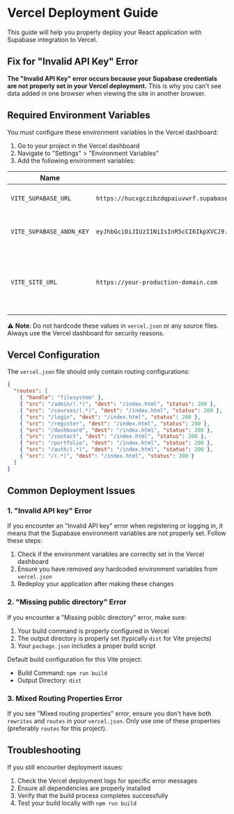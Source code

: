 # Vercel Deployment Guide

This guide will help you properly deploy your React application with Supabase integration to Vercel.

## Fix for "Invalid API Key" Error

**The "Invalid API Key" error occurs because your Supabase credentials are not properly set in your Vercel deployment.** This is why you can't see data added in one browser when viewing the site in another browser.

## Required Environment Variables

You must configure these environment variables in the Vercel dashboard:

1. Go to your project in the Vercel dashboard
2. Navigate to "Settings" > "Environment Variables"
3. Add the following environment variables:

| Name | Value | Description |
|------|-------|-------------|
| `VITE_SUPABASE_URL` | `https://hucxgczibzdqpaiuvwrf.supabase.co` | Your Supabase project URL |
| `VITE_SUPABASE_ANON_KEY` | `eyJhbGciOiJIUzI1NiIsInR5cCI6IkpXVCJ9.eyJpc3MiOiJzdXBhYmFzZSIsInJlZiI6Imh1Y3hnY3ppYnpkcXBhaXV2d3JmIiwicm9sZSI6ImFub24iLCJpYXQiOjE3NTU2MTQ1NTQsImV4cCI6MjA3MTE5MDU1NH0.fJSyNAF7peA1mvcZyTJkDgljzmQSgiegVADBEOjkUlc` | Your Supabase anonymous key |
| `VITE_SITE_URL` | `https://your-production-domain.com` | Your production site URL (required for password reset functionality) |

⚠️ **Note**: Do not hardcode these values in `vercel.json` or any source files. Always use the Vercel dashboard for security reasons.

## Vercel Configuration

The `vercel.json` file should only contain routing configurations:

```json
{
  "routes": [
    { "handle": "filesystem" },
    { "src": "/admin/(.*)", "dest": "/index.html", "status": 200 },
    { "src": "/courses/(.*)", "dest": "/index.html", "status": 200 },
    { "src": "/login", "dest": "/index.html", "status": 200 },
    { "src": "/register", "dest": "/index.html", "status": 200 },
    { "src": "/dashboard", "dest": "/index.html", "status": 200 },
    { "src": "/contact", "dest": "/index.html", "status": 200 },
    { "src": "/portfolio", "dest": "/index.html", "status": 200 },
    { "src": "/auth/(.*)", "dest": "/index.html", "status": 200 },
    { "src": "/(.*)", "dest": "/index.html", "status": 200 }
  ]
}
```

## Common Deployment Issues

### 1. "Invalid API key" Error

If you encounter an "Invalid API key" error when registering or logging in, it means that the Supabase environment variables are not properly set. Follow these steps:

1. Check if the environment variables are correctly set in the Vercel dashboard
2. Ensure you have removed any hardcoded environment variables from `vercel.json`
3. Redeploy your application after making these changes

### 2. "Missing public directory" Error

If you encounter a "Missing public directory" error, make sure:

1. Your build command is properly configured in Vercel
2. The output directory is properly set (typically `dist` for Vite projects)
3. Your `package.json` includes a proper build script

Default build configuration for this Vite project:
- Build Command: `npm run build`
- Output Directory: `dist`

### 3. Mixed Routing Properties Error

If you see "Mixed routing properties" error, ensure you don't have both `rewrites` and `routes` in your `vercel.json`. Only use one of these properties (preferably `routes` for this project).

## Troubleshooting

If you still encounter deployment issues:

1. Check the Vercel deployment logs for specific error messages
2. Ensure all dependencies are properly installed
3. Verify that the build process completes successfully
4. Test your build locally with `npm run build`
